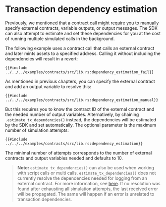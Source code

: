 # Transaction dependency estimation

Previously, we mentioned that a contract call might require you to manually specify external contracts, variable outputs, or output messages. The SDK can also attempt to estimate and set these dependencies for you at the cost of running multiple simulated calls in the background.

The following example uses a contract call that calls an external contract and later mints assets to a specified address. Calling it without including the dependencies will result in a revert:

```rust,ignore
{{#include ../../../examples/contracts/src/lib.rs:dependency_estimation_fail}}
```

As mentioned in previous chapters, you can specify the external contract and add an output variable to resolve this:

```rust,ignore
{{#include ../../../examples/contracts/src/lib.rs:dependency_estimation_manual}}
```

But this requires you to know the contract ID of the external contract and the needed number of output variables. Alternatively, by chaining `.estimate_tx_dependencies()` instead, the dependencies will be estimated by the SDK and set automatically. The optional parameter is the maximum number of simulation attempts:

```rust,ignore
{{#include ../../../examples/contracts/src/lib.rs:dependency_estimation}}
```

The minimal number of attempts corresponds to the number of external contracts and output variables needed and defaults to 10.

> **Note:** `estimate_tx_dependencies()` can also be used when working with script calls or multi calls. `estimate_tx_dependencies()` does not currently resolve the dependencies needed for logging from an external contract. For more information, see [here](./logs.md). If no resolution was found after exhausting all simulation attempts, the last received error will be propagated. The same will happen if an error is unrelated to transaction dependencies.

